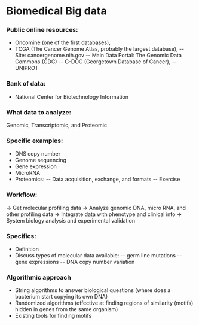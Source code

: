 # Biomedical Big data

### Public online resources:
- Oncomine (one of the first databases),
- TCGA (The Cancer Genome Atlas, probably the largest database),
   -- Site: cancergenome.nih.gov
   -- Main Data Portal: The Genomic Data Commons (GDC)
   -- G-DOC (Georgetown Database of Cancer),
   -- UNIPROT

### Bank of data:
- National Center for Biotechnology Information

### What data to analyze:
Genomic, Transcriptomic, and Proteomic


### Specific examples:

- DNS copy number
- Genome sequencing
- Gene expression
- MicroRNA
- Proteomics:
    -- Data acquisition, exchange, and formats
    -- Exercise

### Workflow:

-> Get molecular profiling data
-> Analyze genomic DNA, micro RNA, and other profiling data
-> Integrate data with phenotype and clinical info
-> System biology analysis and experimental validation

### Specifics:
- Definition
- Discuss types of molecular data available:
    -- germ line mutations
    -- gene expressions
    -- DNA copy number variation

### Algorithmic approach

- String algorithms to answer biological questions (where does a bacterium start copying its own DNA)
- Randomized algorithms (effective at finding regions of similarity (motifs) hidden in genes from the same organism)
- Existing tools for finding motifs

